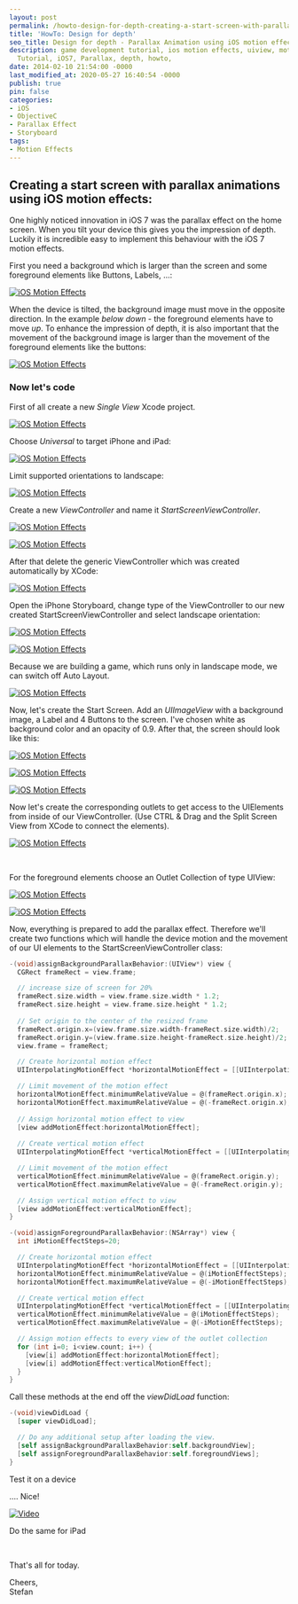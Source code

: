 ```yaml
---
layout: post
permalink: /howto-design-for-depth-creating-a-start-screen-with-parallax-animations-using-ios-7-motion-effects/
title: 'HowTo: Design for depth'
seo_title: Design for depth - Parallax Animation using iOS motion effects
description: game development tutorial, ios motion effects, uiview, motion effects,
  Tutorial, iOS7, Parallax, depth, howto,
date: 2014-02-10 21:54:00 -0000
last_modified_at: 2020-05-27 16:40:54 -0000
publish: true
pin: false
categories:
- iOS
- ObjectiveC
- Parallax Effect
- Storyboard
tags:
- Motion Effects
---
```

## Creating a start screen with parallax animations using iOS motion effects:

One highly noticed innovation in iOS 7 was the parallax effect on the home screen. When you tilt your device this gives you the impression of depth. Luckily it is incredible easy to implement this behaviour with the iOS 7 motion effects.

First you need a background which is larger than the screen and some foreground elements like Buttons, Labels, ...:

[![iOS Motion Effects](/developerplayground/assets/2014/02/parallax1-1.jpg)](/developerplayground/assets/2014/02/parallax1-1.jpg)

When the device is tilted, the background image must move in the opposite direction. In the example _below down_ \- the foreground elements have to move _up_. To enhance the impression of depth, it is also important that the movement of the background image is larger than the movement of the foreground elements like the buttons:

[![iOS Motion Effects](/developerplayground/assets/2014/02/parallax2-1.jpg)](/developerplayground/assets/2014/02/parallax2-1.jpg)

### Now let's code

First of all create a new _Single View_ Xcode project.

[![iOS Motion Effects](/developerplayground/assets/2014/02/Parallax3-1.jpg)](/developerplayground/assets/2014/02/Parallax3-1.jpg)

Choose _Universal_ to target iPhone and iPad:

[![iOS Motion Effects](/developerplayground/assets/2014/02/Parallax4-1.jpg)](/developerplayground/assets/2014/02/Parallax4-1.jpg)

Limit supported orientations to landscape:

[![iOS Motion Effects](/developerplayground/assets/2014/02/Parallax5-1.jpg)](/developerplayground/assets/2014/02/Parallax5-1.jpg)

Create a new _ViewController_ and name it _StartScreenViewController_.

[![iOS Motion Effects](/developerplayground/assets/2014/02/Parallax6-1.jpg)](/developerplayground/assets/2014/02/Parallax6-1.jpg)

[![iOS Motion Effects](/developerplayground/assets/2014/02/Parallax7-1.jpg)](/developerplayground/assets/2014/02/Parallax7-1.jpg)

After that delete the generic ViewController which was created automatically by XCode:

[![iOS Motion Effects](/developerplayground/assets/2014/02/Parallax8-1.jpg)](/developerplayground/assets/2014/02/Parallax8-1.jpg)

Open the iPhone Storyboard, change type of the ViewController to our new created StartScreenViewController and select landscape orientation:

[![iOS Motion Effects](/developerplayground/assets/2014/02/Parallax9.png)](/developerplayground/assets/2014/02/Parallax9.png)

[![iOS Motion Effects](/developerplayground/assets/2014/02/Parallax10.png)](/developerplayground/assets/2014/02/Parallax10.png)

Because we are building a game, which runs only in landscape mode, we can switch off Auto Layout.

[![iOS Motion Effects](/developerplayground/assets/2014/02/Parallax11.png)](/developerplayground/assets/2014/02/Parallax11.png)

Now, let's create the Start Screen. Add an _UIImageView_ with a background image, a Label and 4 Buttons to the screen. I've chosen white as background color and an opacity of 0.9. After that, the screen should look like this:

[![iOS Motion Effects](/developerplayground/assets/2014/02/Parallax12.png)](/developerplayground/assets/2014/02/Parallax12.png)

[![iOS Motion Effects](/developerplayground/assets/2014/02/Parallax13-1.jpg)](/developerplayground/assets/2014/02/Parallax13-1.jpg)

[![iOS Motion Effects](/developerplayground/assets/2014/02/Parallax14.png)](/developerplayground/assets/2014/02/Parallax14.png)

Now let's create the corresponding outlets to get access to the UIElements from inside of our ViewController. (Use CTRL & Drag and the Split Screen View from XCode to connect the elements).

[![iOS Motion Effects](/developerplayground/assets/2014/02/Parallax15-1.jpg)](/developerplayground/assets/2014/02/Parallax15-1.jpg)

 

For the foreground elements choose an Outlet Collection of type UIView:

[![iOS Motion Effects](/developerplayground/assets/2014/02/Parallax20-1.jpg)](/developerplayground/assets/2014/02/Parallax20-1.jpg)

[![iOS Motion Effects](/developerplayground/assets/2014/02/Parallax21-1.jpg)](/developerplayground/assets/2014/02/Parallax21-1.jpg)

Now, everything is prepared to add the parallax effect. Therefore we'll create two functions which will handle the device motion and the movement of our UI elements to the StartScreenViewController class:
```objectivec
-(void)assignBackgroundParallaxBehavior:(UIView*) view {
  CGRect frameRect = view.frame;

  // increase size of screen for 20%
  frameRect.size.width = view.frame.size.width * 1.2;
  frameRect.size.height = view.frame.size.height * 1.2;
 
  // Set origin to the center of the resized frame
  frameRect.origin.x=(view.frame.size.width-frameRect.size.width)/2;
  frameRect.origin.y=(view.frame.size.height-frameRect.size.height)/2;
  view.frame = frameRect;

  // Create horizontal motion effect
  UIInterpolatingMotionEffect *horizontalMotionEffect = [[UIInterpolatingMotionEffect alloc] initWithKeyPath:@"center.x" type:UIInterpolatingMotionEffectTypeTiltAlongHorizontalAxis];

  // Limit movement of the motion effect
  horizontalMotionEffect.minimumRelativeValue = @(frameRect.origin.x);
  horizontalMotionEffect.maximumRelativeValue = @(-frameRect.origin.x);
  
  // Assign horizontal motion effect to view
  [view addMotionEffect:horizontalMotionEffect];
  
  // Create vertical motion effect
  UIInterpolatingMotionEffect *verticalMotionEffect = [[UIInterpolatingMotionEffect alloc] initWithKeyPath:@"center.y" type:UIInterpolatingMotionEffectTypeTiltAlongVerticalAxis];

  // Limit movement of the motion effect
  verticalMotionEffect.minimumRelativeValue = @(frameRect.origin.y);
  verticalMotionEffect.maximumRelativeValue = @(-frameRect.origin.y);

  // Assign vertical motion effect to view
  [view addMotionEffect:verticalMotionEffect];
}

-(void)assignForegroundParallaxBehavior:(NSArray*) view {
  int iMotionEffectSteps=20;

  // Create horizontal motion effect
  UIInterpolatingMotionEffect *horizontalMotionEffect = [[UIInterpolatingMotionEffect alloc] initWithKeyPath:@"center.x" type:UIInterpolatingMotionEffectTypeTiltAlongHorizontalAxis];
  horizontalMotionEffect.minimumRelativeValue = @(iMotionEffectSteps);
  horizontalMotionEffect.maximumRelativeValue = @(-iMotionEffectSteps);

  // Create vertical motion effect
  UIInterpolatingMotionEffect *verticalMotionEffect = [[UIInterpolatingMotionEffect alloc] initWithKeyPath:@"center.y" type:UIInterpolatingMotionEffectTypeTiltAlongVerticalAxis];
  verticalMotionEffect.minimumRelativeValue = @(iMotionEffectSteps);
  verticalMotionEffect.maximumRelativeValue = @(-iMotionEffectSteps);

  // Assign motion effects to every view of the outlet collection
  for (int i=0; i<view.count; i++) {
    [view[i] addMotionEffect:horizontalMotionEffect];
    [view[i] addMotionEffect:verticalMotionEffect];
  }
}
```

Call these methods at the end off the _viewDidLoad_ function:
```objectivec
-(void)viewDidLoad {
  [super viewDidLoad];

  // Do any additional setup after loading the view.
  [self assignBackgroundParallaxBehavior:self.backgroundView];
  [self assignForegroundParallaxBehavior:self.foregroundViews];
}
```
Test it on a device 

.... Nice!



[![Video](/developerplayground/assets/2014/02/Video0.png)](https://youtu.be/3FFoO4yUMx0)

Do the same for iPad

 

That's all for today.

Cheers,  
Stefan

